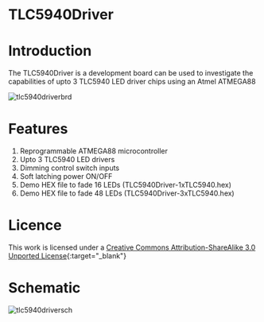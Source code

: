 TLC5940Driver
=============
Introduction
============
The TLC5940Driver is a development board can be used to investigate the capabilities of upto 3 TLC5940 LED driver chips using an Atmel ATMEGA88

![tlc5940driverbrd](https://cloud.githubusercontent.com/assets/5130298/6097720/903d2396-afbf-11e4-9960-69a2c58bead1.PNG)

Features
========
1. Reprogrammable ATMEGA88 microcontroller
2. Upto 3 TLC5940 LED drivers
3. Dimming control switch inputs
4. Soft latching power ON/OFF
5. Demo HEX file to fade 16 LEDs (TLC5940Driver-1xTLC5940.hex)
6. Demo HEX file to fade 48 LEDs (TLC5940Driver-3xTLC5940.hex)

Licence
=======
This work is licensed under a [Creative Commons Attribution-ShareAlike 3.0 Unported License](http://www.creativecommons.org/licenses/by-sa/3.0){:target="_blank"}

Schematic
=========
![tlc5940driversch](https://cloud.githubusercontent.com/assets/5130298/6097726/11910584-afc0-11e4-8576-be5b873b6f8f.PNG)

